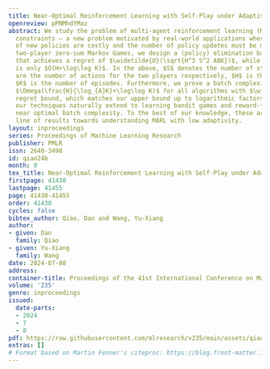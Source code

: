 ```yaml
---
title: Near-Optimal Reinforcement Learning with Self-Play under Adaptivity Constraints
openreview: pPNMhdYMaz
abstract: We study the problem of multi-agent reinforcement learning (MARL) with adaptivity
  constraints — a new problem motivated by real-world applications where deployments
  of new policies are costly and the number of policy updates must be minimized. For
  two-player zero-sum Markov Games, we design a (policy) elimination based algorithm
  that achieves a regret of $\widetilde{O}(\sqrt{H^3 S^2 ABK})$, while the batch complexity
  is only $O(H+\log\log K)$. In the above, $S$ denotes the number of states, $A,B$
  are the number of actions for the two players respectively, $H$ is the horizon and
  $K$ is the number of episodes. Furthermore, we prove a batch complexity lower bound
  $\Omega(\frac{H}{\log_{A}K}+\log\log K)$ for all algorithms with $\widetilde{O}(\sqrt{K})$
  regret bound, which matches our upper bound up to logarithmic factors. As a byproduct,
  our techniques naturally extend to learning bandit games and reward-free MARL within
  near optimal batch complexity. To the best of our knowledge, these are the first
  line of results towards understanding MARL with low adaptivity.
layout: inproceedings
series: Proceedings of Machine Learning Research
publisher: PMLR
issn: 2640-3498
id: qiao24b
month: 0
tex_title: Near-Optimal Reinforcement Learning with Self-Play under Adaptivity Constraints
firstpage: 41430
lastpage: 41455
page: 41430-41455
order: 41430
cycles: false
bibtex_author: Qiao, Dan and Wang, Yu-Xiang
author:
- given: Dan
  family: Qiao
- given: Yu-Xiang
  family: Wang
date: 2024-07-08
address:
container-title: Proceedings of the 41st International Conference on Machine Learning
volume: '235'
genre: inproceedings
issued:
  date-parts:
  - 2024
  - 7
  - 8
pdf: https://raw.githubusercontent.com/mlresearch/v235/main/assets/qiao24b/qiao24b.pdf
extras: []
# Format based on Martin Fenner's citeproc: https://blog.front-matter.io/posts/citeproc-yaml-for-bibliographies/
---
```

